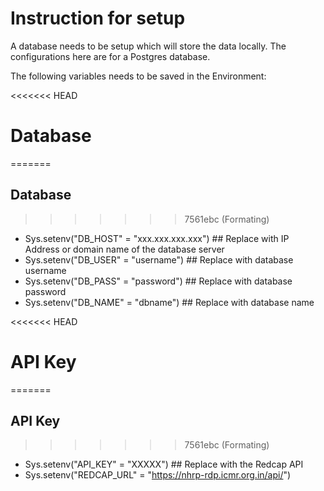 # Instruction for setup
A database needs to be setup which will store the data locally. The configurations here are for a Postgres database.

The following variables needs to be saved in the Environment:

<<<<<<< HEAD
# Database
=======
## Database
>>>>>>> 7561ebc (Formating)
- Sys.setenv("DB_HOST" = "xxx.xxx.xxx.xxx") ## Replace with IP Address or domain name of the database server
- Sys.setenv("DB_USER" = "username") ## Replace with database username
- Sys.setenv("DB_PASS" = "password") ## Replace with database password
- Sys.setenv("DB_NAME" = "dbname") ## Replace with database name

<<<<<<< HEAD
# API Key
=======
## API Key
>>>>>>> 7561ebc (Formating)
- Sys.setenv("API_KEY" = "XXXXX") ## Replace with the Redcap API
- Sys.setenv("REDCAP_URL" = "https://nhrp-rdp.icmr.org.in/api/")